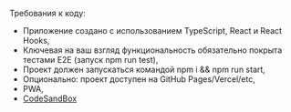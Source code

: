 Требования к коду:
- Приложение создано с использованием TypeScript, React и React Hooks,
- Ключевая на ваш взгляд функциональность обязательно покрыта тестами E2E (запуск npm run test),
- Проект должен запускаться командой npm i && npm run start,
- Опционально: проект доступен на GitHub Pages/Vercel/etc,
- PWA,
- [CodeSandBox](https://codesandbox.io/p/github/n1ckwhite/todos-app/main?import=true&layout=%257B%2522sidebarPanel%2522%253A%2522EXPLORER%2522%252C%2522rootPanelGroup%2522%253A%257B%2522direction%2522%253A%2522horizontal%2522%252C%2522contentType%2522%253A%2522UNKNOWN%2522%252C%2522type%2522%253A%2522PANEL_GROUP%2522%252C%2522id%2522%253A%2522ROOT_LAYOUT%2522%252C%2522panels%2522%253A%255B%257B%2522type%2522%253A%2522PANEL_GROUP%2522%252C%2522contentType%2522%253A%2522UNKNOWN%2522%252C%2522direction%2522%253A%2522vertical%2522%252C%2522id%2522%253A%2522clv2spgz900063b6klgbgmjjj%2522%252C%2522sizes%2522%253A%255B60%252C40%255D%252C%2522panels%2522%253A%255B%257B%2522type%2522%253A%2522PANEL_GROUP%2522%252C%2522contentType%2522%253A%2522EDITOR%2522%252C%2522direction%2522%253A%2522horizontal%2522%252C%2522id%2522%253A%2522EDITOR%2522%252C%2522panels%2522%253A%255B%257B%2522type%2522%253A%2522PANEL%2522%252C%2522contentType%2522%253A%2522EDITOR%2522%252C%2522id%2522%253A%2522clv2spgz900023b6kzhf7fhna%2522%257D%255D%257D%252C%257B%2522type%2522%253A%2522PANEL_GROUP%2522%252C%2522contentType%2522%253A%2522SHELLS%2522%252C%2522direction%2522%253A%2522horizontal%2522%252C%2522id%2522%253A%2522SHELLS%2522%252C%2522panels%2522%253A%255B%257B%2522type%2522%253A%2522PANEL%2522%252C%2522contentType%2522%253A%2522SHELLS%2522%252C%2522id%2522%253A%2522clv2spgz900043b6klsqjsf50%2522%257D%255D%252C%2522sizes%2522%253A%255B100%255D%257D%255D%257D%252C%257B%2522type%2522%253A%2522PANEL_GROUP%2522%252C%2522contentType%2522%253A%2522DEVTOOLS%2522%252C%2522direction%2522%253A%2522vertical%2522%252C%2522id%2522%253A%2522DEVTOOLS%2522%252C%2522panels%2522%253A%255B%257B%2522type%2522%253A%2522PANEL%2522%252C%2522contentType%2522%253A%2522DEVTOOLS%2522%252C%2522id%2522%253A%2522clv2spgz900053b6kspjx3th3%2522%257D%255D%252C%2522sizes%2522%253A%255B100%255D%257D%255D%252C%2522sizes%2522%253A%255B50%252C50%255D%257D%252C%2522tabbedPanels%2522%253A%257B%2522clv2spgz900023b6kzhf7fhna%2522%253A%257B%2522tabs%2522%253A%255B%257B%2522id%2522%253A%2522clv2spgz900013b6kkelrlriz%2522%252C%2522mode%2522%253A%2522permanent%2522%252C%2522type%2522%253A%2522FILE%2522%252C%2522filepath%2522%253A%2522%252FREADME.md%2522%257D%255D%252C%2522id%2522%253A%2522clv2spgz900023b6kzhf7fhna%2522%252C%2522activeTabId%2522%253A%2522clv2spgz900013b6kkelrlriz%2522%257D%252C%2522clv2spgz900053b6kspjx3th3%2522%253A%257B%2522id%2522%253A%2522clv2spgz900053b6kspjx3th3%2522%252C%2522activeTabId%2522%253A%2522clv2squ7o008l3b6k4auuszut%2522%252C%2522tabs%2522%253A%255B%257B%2522type%2522%253A%2522UNASSIGNED_PORT%2522%252C%2522port%2522%253A3000%252C%2522id%2522%253A%2522clv2squ7o008l3b6k4auuszut%2522%252C%2522mode%2522%253A%2522permanent%2522%252C%2522path%2522%253A%2522%252F%2522%257D%255D%257D%252C%2522clv2spgz900043b6klsqjsf50%2522%253A%257B%2522id%2522%253A%2522clv2spgz900043b6klsqjsf50%2522%252C%2522activeTabId%2522%253A%2522clv2spgz900033b6k7v04g9n5%2522%252C%2522tabs%2522%253A%255B%257B%2522id%2522%253A%2522clv2spgz900033b6k7v04g9n5%2522%252C%2522mode%2522%253A%2522permanent%2522%252C%2522type%2522%253A%2522TERMINAL%2522%252C%2522shellId%2522%253A%2522clv2spi2l003bdlhx086nd26m%2522%257D%252C%257B%2522type%2522%253A%2522TASK_LOG%2522%252C%2522taskId%2522%253A%2522dev%2522%252C%2522id%2522%253A%2522clv2spicr00463b6k66srmbtu%2522%252C%2522mode%2522%253A%2522permanent%2522%257D%255D%257D%257D%252C%2522showDevtools%2522%253Atrue%252C%2522showShells%2522%253Atrue%252C%2522showSidebar%2522%253Atrue%252C%2522sidebarPanelSize%2522%253A15%257D)
